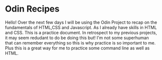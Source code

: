 # Odin Recipes
Hello! Over the next few days I will be using the Odin Project to recap on the fundamentals of HTML,CSS and Javascript.
As I already have skills in HTML and CSS. This is a practice document.
In retrospect to my previous projects, it may seem redudant to do be doing this but!
I'm not some superhuman that can remember everything so this is why practice is so important to me.
Plus this is a great way for me to practice some command line as well as HTML.